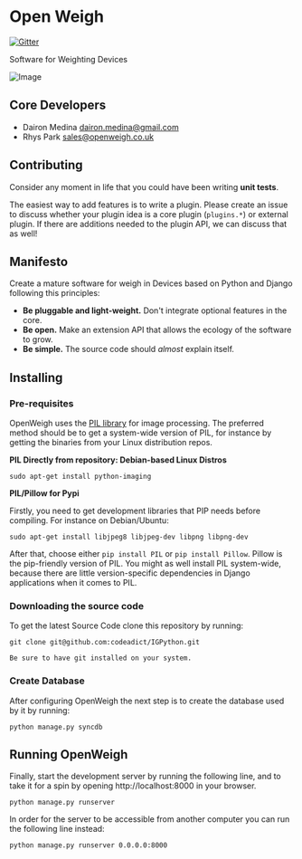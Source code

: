 Open Weigh
==========

[![Gitter](https://badges.gitter.im/Join%20Chat.svg)](https://gitter.im/codeadict/IGPython?utm_source=badge&utm_medium=badge&utm_campaign=pr-badge&utm_content=badge)

Software for Weighting Devices

![Image](igpython/static/img/reporting-img.jpg)

Core Developers
---------------
 * Dairon Medina <dairon.medina@gmail.com>
 * Rhys Park <sales@openweigh.co.uk>

Contributing
------------

Consider any moment in life that you could have been writing **unit tests**.

The easiest way to add features is to write a plugin. Please create an issue to discuss whether your plugin idea is a core plugin (`plugins.*`) or external plugin. If there are additions needed to the plugin API, we can discuss that as well!


Manifesto
---------

Create a mature software for weigh in Devices based on Python and Django following this principles:

 * **Be pluggable and light-weight.** Don't integrate optional features in the core.
 * **Be open.** Make an extension API that allows the ecology of the software to grow.
 * **Be simple.** The source code should *almost* explain itself.

Installing
----------

### Pre-requisites

OpenWeigh uses the [PIL library](http://www.pythonware.com/products/pil/) for image processing. The preferred method should be to get a system-wide version of PIL, for instance by getting the binaries from your Linux distribution repos.

**PIL Directly from repository: Debian-based Linux Distros**

    sudo apt-get install python-imaging

**PIL/Pillow for Pypi**

Firstly, you need to get development libraries that PIP needs before compiling. For instance on Debian/Ubuntu:

    sudo apt-get install libjpeg8 libjpeg-dev libpng libpng-dev

After that, choose either `pip install PIL` or `pip install Pillow`. Pillow is the pip-friendly version of PIL. You might as well install PIL system-wide, because there are little version-specific dependencies in Django applications when it comes to PIL.

### Downloading the source code

To get the latest Source Code clone this repository by running:

	git clone git@github.com:codeadict/IGPython.git

    Be sure to have git installed on your system.

### Create Database

After configuring OpenWeigh the next step is to create the database used by it by running: 

    python manage.py syncdb

## Running OpenWeigh

Finally, start the development server by running the following line, and to take it for a spin by opening http://localhost:8000 in your browser.

    python manage.py runserver

In order for the server to be accessible from another computer you can run the following line instead:

    python manage.py runserver 0.0.0.0:8000 
    
  


    

